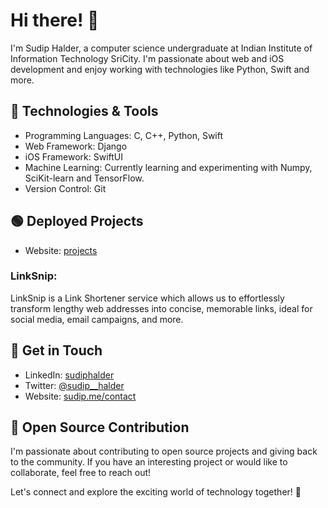# Hi there! 👋

I'm Sudip Halder, a computer science undergraduate at Indian Institute of Information Technology SriCity. I'm passionate about web and iOS development and enjoy working with technologies like Python, Swift and more.

## 🔧 Technologies & Tools

- Programming Languages: C, C++, Python, Swift
- Web Framework: Django
- iOS Framework: SwiftUI
- Machine Learning: Currently learning and experimenting with Numpy, SciKit-learn and TensorFlow.
- Version Control: Git

## 🟢 Deployed Projects
- Website: [projects](https://sudip.me/projects)
### LinkSnip:
LinkSnip is a Link Shortener service which allows us to effortlessly transform lengthy web addresses into concise, memorable links, ideal for social media, email campaigns, and more.

## 💬 Get in Touch

- LinkedIn: [sudiphalder](https://www.linkedin.com/in/sudiphalder/)
- Twitter: [@sudip__halder](https://twitter.com/sudip__halder)
- Website: [sudip.me/contact](https://sudip.me/contact)

## 🌟 Open Source Contribution

I'm passionate about contributing to open source projects and giving back to the community. If you have an interesting project or would like to collaborate, feel free to reach out!

Let's connect and explore the exciting world of technology together! 🚀
